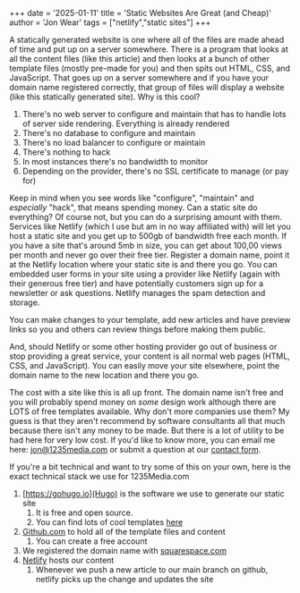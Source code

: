 +++
date = '2025-01-11'
title = 'Static Websites Are Great (and Cheap)'
author = 'Jon Wear'
tags = ["netlify","static sites"]
+++

A statically generated website is one where all of the files are made ahead of time and put up on a server somewhere.  There is a program that looks at all the content files (like this article) and then looks at a bunch of other template files (mostly pre-made for you) and then spits out HTML, CSS, and JavaScript.  That goes up on a server somewhere and if you have your domain name registered correctly, that group of files will display a website (like this statically generated site).  Why is this cool?

1. There's no web server to configure and maintain that has to handle lots of server side rendering. Everything is already rendered
1. There's no database to configure and maintain
1. There's no load balancer to configure or maintain
1. There's nothing to hack
1. In most instances there's no bandwidth to monitor
1. Depending on the provider, there's no SSL certificate to manage (or pay for)

Keep in mind when you see words like "configure", "maintain" and _especially_ "hack", that means spending money.  Can a static site do everything?  Of course not, but you can do a surprising amount with them.  Services like Netlify (which I use but am in no way affiliated with) will let you host a static site and you get up to 500gb of bandwidth free each month.  If you have a site that's around 5mb in size, you can get about 100,00 views per month and never go over their free tier.  Register a domain name, point it at the Netlify location where your static site is and there you go.  You can embedded user forms in your site using a provider like Netlify (again with their generous free tier) and have potentially customers sign up for a newsletter or ask questions.  Netlify manages the spam detection and storage.

You can make changes to your template, add new articles and have preview links so you and others can review things before making them public.

And, should Netlify or some other hosting provider go out of business or stop providing a great service, your content is all normal web pages (HTML, CSS, and JavaScript).  You can easily move your site elsewhere, point the domain name to the new location and there you go.

The cost with a site like this is all up front.  The domain name isn't free and you will probably spend money on _some_ design work although there are LOTS of free templates available.  Why don't more companies use them?  My guess is that they aren't recommend by software consultants all that much because there isn't any money to be made.  But there is a lot of utility to be had here for very low cost.  If you'd like to know more, you can email me here: jon@1235media.com or submit a question at our [contact form](https://1235media.com/#contact).

If you're a bit technical and want to try some of this on your own, here is the exact technical stack we use for 1235Media.com

1. [https://gohugo.io](Hugo) is the software we use to generate our static site
    1. It is free and open source.
    1. You can find lots of cool templates [here](https://hugothemesfree.com)
1. [Github.com](https://github.com) to hold all of the template files and content
    1. You can create a free account
1. We registered the domain name with [squarespace.com](https://domains.squarespace.com)
1. [Netlify](https://netlify.com) hosts our content
    1. Whenever we push a new article to our main branch on github, netlify picks up the change and updates the site
